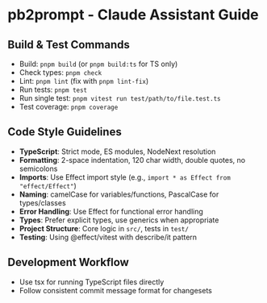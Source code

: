 # pb2prompt - Claude Assistant Guide

## Build & Test Commands
- Build: `pnpm build` (or `pnpm build:ts` for TS only)
- Check types: `pnpm check`
- Lint: `pnpm lint` (fix with `pnpm lint-fix`)
- Run tests: `pnpm test`
- Run single test: `pnpm vitest run test/path/to/file.test.ts`
- Test coverage: `pnpm coverage`

## Code Style Guidelines
- **TypeScript**: Strict mode, ES modules, NodeNext resolution
- **Formatting**: 2-space indentation, 120 char width, double quotes, no semicolons
- **Imports**: Use Effect import style (e.g., `import * as Effect from "effect/Effect"`)
- **Naming**: camelCase for variables/functions, PascalCase for types/classes
- **Error Handling**: Use Effect for functional error handling
- **Types**: Prefer explicit types, use generics when appropriate
- **Project Structure**: Core logic in `src/`, tests in `test/`
- **Testing**: Using @effect/vitest with describe/it pattern

## Development Workflow
- Use tsx for running TypeScript files directly
- Follow consistent commit message format for changesets
